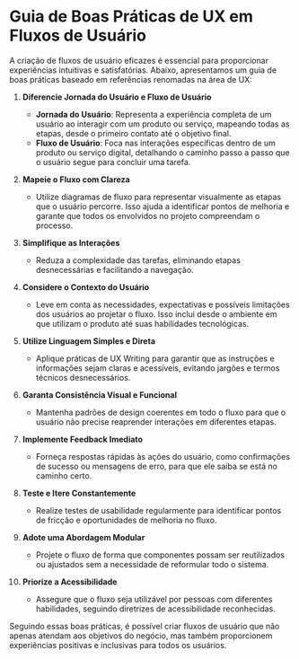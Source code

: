 # Guia de Boas Práticas de UX em Fluxos de Usuário

A criação de fluxos de usuário eficazes é essencial para proporcionar experiências intuitivas e satisfatórias. Abaixo, apresentamos um guia de boas práticas baseado em referências renomadas na área de UX:

1. **Diferencie Jornada do Usuário e Fluxo de Usuário**
   - **Jornada do Usuário**: Representa a experiência completa de um usuário ao interagir com um produto ou serviço, mapeando todas as etapas, desde o primeiro contato até o objetivo final. 
   - **Fluxo de Usuário**: Foca nas interações específicas dentro de um produto ou serviço digital, detalhando o caminho passo a passo que o usuário segue para concluir uma tarefa. 

2. **Mapeie o Fluxo com Clareza**
   - Utilize diagramas de fluxo para representar visualmente as etapas que o usuário percorre. Isso ajuda a identificar pontos de melhoria e garante que todos os envolvidos no projeto compreendam o processo. 

3. **Simplifique as Interações**
   - Reduza a complexidade das tarefas, eliminando etapas desnecessárias e facilitando a navegação. 

4. **Considere o Contexto do Usuário**
   - Leve em conta as necessidades, expectativas e possíveis limitações dos usuários ao projetar o fluxo. Isso inclui desde o ambiente em que utilizam o produto até suas habilidades tecnológicas.

5. **Utilize Linguagem Simples e Direta**
   - Aplique práticas de UX Writing para garantir que as instruções e informações sejam claras e acessíveis, evitando jargões e termos técnicos desnecessários. 

6. **Garanta Consistência Visual e Funcional**
   - Mantenha padrões de design coerentes em todo o fluxo para que o usuário não precise reaprender interações em diferentes etapas.

7. **Implemente Feedback Imediato**
   - Forneça respostas rápidas às ações do usuário, como confirmações de sucesso ou mensagens de erro, para que ele saiba se está no caminho certo.

8. **Teste e Itere Constantemente**
   - Realize testes de usabilidade regularmente para identificar pontos de fricção e oportunidades de melhoria no fluxo.

9. **Adote uma Abordagem Modular**
   - Projete o fluxo de forma que componentes possam ser reutilizados ou ajustados sem a necessidade de reformular todo o sistema.

10. **Priorize a Acessibilidade**
    - Assegure que o fluxo seja utilizável por pessoas com diferentes habilidades, seguindo diretrizes de acessibilidade reconhecidas.

Seguindo essas boas práticas, é possível criar fluxos de usuário que não apenas atendam aos objetivos do negócio, mas também proporcionem experiências positivas e inclusivas para todos os usuários.